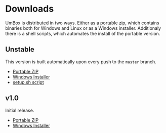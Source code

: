 # Downloads

UmBox is distributed in two ways. Either as a portable zip, which contains binaries
both for Windows and Linux or as a Windows installer. Additionaly there is a shell
scripts, which automates the install of the portable version.

## Unstable

This version is built automatically upon every push to the `master` branch.

- [Portable ZIP](https://umbox.tophat2d.dev/dl/umbox_portable.zip)
- [Windows Installer](https://umbox.tophat2d.dev/dl/umbox_install.exe)
- [setup.sh script](https://umbox.tophat2d.dev/dl/setup.sh)

## v1.0

Initial release.

- [Portable ZIP](https://umbox.tophat2d.dev/dl/umbox_portable_v10.zip)
- [Windows Installer](https://umbox.tophat2d.dev/dl/umbox_install_v10.exe)
